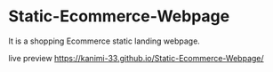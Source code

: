 # Static-Ecommerce-Webpage
It is a shopping Ecommerce static landing webpage.

live preview
https://kanimi-33.github.io/Static-Ecommerce-Webpage/
